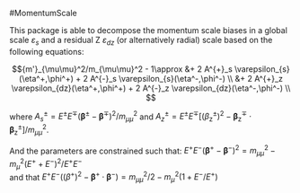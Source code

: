 #MomentumScale 

This package is able to decompose the momentum scale biases in a global scale $`\varepsilon_{s}`$ and a residual Z $`\varepsilon_{dz}`$ (or alternatively radial) scale based on the following equations:

```math
{m'}_{\mu\mu}^2/m_{\mu\mu}^2 - 1\approx &+ 2 A^{+}_s \varepsilon_{s}(\eta^+,\phi^+) + 2 A^{-}_s \varepsilon_{s}(\eta^-,\phi^-) \\ 
		&+ 2 A^{+}_z \varepsilon_{dz}(\eta^+,\phi^+) 	+ 2 A^{-}_z \varepsilon_{dz}(\eta^-,\phi^-) \\ 
```

where $`A^{\pm}_s =  E^{\pm}E^{\mp}\left( \pmb{\beta}^{\pm} - \pmb{\beta}^{\mp} \right )^2 /m_{\mu\mu}^2 `$
and  $`A^{\pm}_z =  E^{\pm}E^{\mp}\left[ \left(\beta_{\mathrm{z}}^{\pm} \right)^2 - \pmb{\beta}_{\mathrm{z}}^{\mp} \cdot \pmb{\beta}_{\mathrm{z}}^{\pm}\right] /m_{\mu\mu}^2  `$.

And the parameters are constrained such that:
$` E^+E^-\left( \pmb{\beta}^+ - \pmb{\beta}^- \right)^2 =  m^2_{\mu\mu}  - m^2_\mu \left(E^+ + E^- \right)^2/E^+E^-  `$  
and that 
$` E^+E^-\left( \left( \beta^+\right)^2 - \pmb{\beta}^+ \cdot \pmb{\beta}^- \right) =  m^2_{\mu\mu}/2 - m_{\mu}^2 (1+E^{-}/E^{+})  `$
